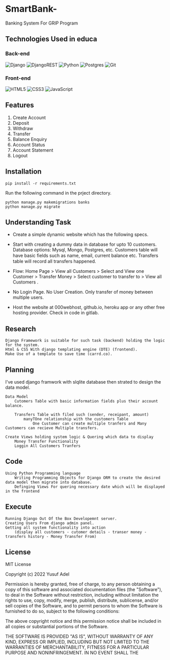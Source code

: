 # SmartBank-

Banking System For GRIP Program

## Technologies Used in educa

### Back-end

![Django](https://img.shields.io/badge/django-%23092E20.svg?style=for-the-badge&logo=django&logoColor=white)
![DjangoREST](https://img.shields.io/badge/DJANGO-REST-ff1709?style=for-the-badge&logo=django&logoColor=white&color=ff1709&labelColor=gray)
![Python](https://img.shields.io/badge/python-3670A0?style=for-the-badge&logo=python&logoColor=ffdd54)
![Postgres](https://img.shields.io/badge/postgres-%23316192.svg?style=for-the-badge&logo=postgresql&logoColor=white)
![Git](https://img.shields.io/badge/git-%23F05033.svg?style=for-the-badge&logo=git&logoColor=white)

### Front-end

![HTML5](https://img.shields.io/badge/html5-%23E34F26.svg?style=for-the-badge&logo=html5&logoColor=white)
![CSS3](https://img.shields.io/badge/css3-%231572B6.svg?style=for-the-badge&logo=css3&logoColor=white)
![JavaScript](https://img.shields.io/badge/javascript-%23323330.svg?style=for-the-badge&logo=javascript&logoColor=%23F7DF1E)

## Features

1. Create Account
2. Deposit
3. Withdraw
4. Transfer
5. Balance Enquiry
6. Account Status
7. Account Statement
8. Logout

## Installation

```shell
pip install -r requirements.txt 
```

Run the following command in the prject directory.

```shell
python manage.py makemigrations banks
python manage.py migrate
```

## Understanding Task

- Create a simple dynamic website which has the following specs.

- Start with creating a dummy data in database for upto 10
customers. Database options: Mysql, Mongo, Postgres, etc.
Customers table will have basic ﬁelds such as name, email,
current balance etc. Transfers table will record all transfers
happened.

- Flow: Home Page > View all Customers > Select and View one
Customer > Transfer Money > Select customer to transfer to >
View all Customers .

- No Login Page. No User Creation. Only transfer of money
between multiple users.

- Host the website at 000webhost, github.io, heroku app or any
other free hosting provider. Check in code in gitlab.

## Research

    Django Framework is suitable for such task (backend) holding the logic for the system.
    Html & CSS With django templating engine (DTE) (frontend).
    Make Use of a template to save time (carrd.co). 

## Planning

I've used django framwork with slqlite database then strated to design the data model.

    Data Model
        Cutomers Table with basic information fields plus their account balance.

        Transfers Table with filed such (sender, receipant, amount) 
            manyTOne relationship with the customers Table
                One Customer can create multiple tranfers and Many Customers can recieve Multiple transfers.

    Create Views holding system logic & Quering which data to display
        Money Transfer Functionality
        Loggin All Customers Tranfers

## Code

    Using Python Programming language
        Writing Programming Objects for Django ORM to create the desired data model then migrate into database.
        Definging Views For quering necessary date which will be displayed in the frontend

## Execute

    Running Django Out Of the Box Developemnt server.
    Creating Users From django admin panel.
    Getting all system functionality into action
        (display all customers - cutomer details - transer money - transfers history - Money Transfer From)

## License

MIT License

Copyright (c) 2022 Yusuf Adel

Permission is hereby granted, free of charge, to any person obtaining a copy
of this software and associated documentation files (the "Software"), to deal
in the Software without restriction, including without limitation the rights
to use, copy, modify, merge, publish, distribute, sublicense, and/or sell
copies of the Software, and to permit persons to whom the Software is
furnished to do so, subject to the following conditions:

The above copyright notice and this permission notice shall be included in all
copies or substantial portions of the Software.

THE SOFTWARE IS PROVIDED "AS IS", WITHOUT WARRANTY OF ANY KIND, EXPRESS OR
IMPLIED, INCLUDING BUT NOT LIMITED TO THE WARRANTIES OF MERCHANTABILITY,
FITNESS FOR A PARTICULAR PURPOSE AND NONINFRINGEMENT. IN NO EVENT SHALL THE
